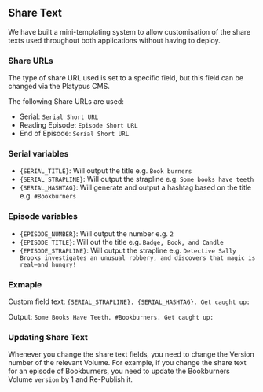 ## Share Text

We have built a mini-templating system to allow customisation of the share texts used throughout both applications without having to deploy.

### Share URLs

The type of share URL used is set to a specific field, but this field can be changed via the Platypus CMS.
  
The following Share URLs are used:
 
+ Serial: `Serial Short URL`
+ Reading Episode: `Episode Short URL`
+ End of Episode: `Serial Short URL`

### Serial variables
+ `{SERIAL_TITLE}`: Will output the title e.g. `Book burners`
+ `{SERIAL_STRAPLINE}`: Will output the strapline e.g. `Some books have teeth`
+ `{SERIAL_HASHTAG}`: Will generate and output a hashtag based on the title e.g. `#Bookburners`

### Episode variables

+ `{EPISODE_NUMBER}`: Will output the number e.g. `2`
+ `{EPISODE_TITLE}`: Will out the title e.g. `Badge, Book, and Candle`
+ `{EPISODE_STRAPLINE}`: Will output the strapline e.g. `Detective Sally Brooks investigates an unusual robbery, and discovers that magic is real—and hungry!`

### Exmaple
Custom field text: `{SERIAL_STRAPLINE}. {SERIAL_HASHTAG}. Get caught up:`
 
Output: `Some Books Have Teeth. #Bookburners. Get caught up:`

### Updating Share Text

Whenever you change the share text fields, you need to change the Version number of the relevant Volume. For example, if you change the share text for an episode of Bookburners, you need to update the Bookburners Volume `version` by 1 and Re-Publish it.
